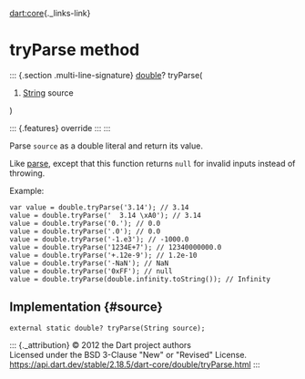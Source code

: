 [dart:core](../../dart-core/dart-core-library){._links-link}

tryParse method
===============

::: {.section .multi-line-signature}
[double](../double-class)? tryParse(

1.  [String](../string-class) source

)

::: {.features}
override
:::
:::

Parse `source` as a double literal and return its value.

Like [parse](parse), except that this function returns `null` for
invalid inputs instead of throwing.

Example:

``` {.language-dart data-language="dart"}
var value = double.tryParse('3.14'); // 3.14
value = double.tryParse('  3.14 \xA0'); // 3.14
value = double.tryParse('0.'); // 0.0
value = double.tryParse('.0'); // 0.0
value = double.tryParse('-1.e3'); // -1000.0
value = double.tryParse('1234E+7'); // 12340000000.0
value = double.tryParse('+.12e-9'); // 1.2e-10
value = double.tryParse('-NaN'); // NaN
value = double.tryParse('0xFF'); // null
value = double.tryParse(double.infinity.toString()); // Infinity
```

Implementation {#source}
--------------

``` {.language-dart data-language="dart"}
external static double? tryParse(String source);
```

::: {._attribution}
© 2012 the Dart project authors\
Licensed under the BSD 3-Clause \"New\" or \"Revised\" License.\
<https://api.dart.dev/stable/2.18.5/dart-core/double/tryParse.html>
:::
